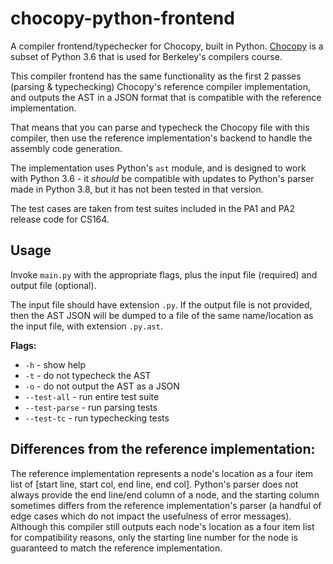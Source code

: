 # chocopy-python-frontend

A compiler frontend/typechecker for Chocopy, built in Python. [Chocopy](https://chocopy.org/) is a subset of Python 3.6 that is used for Berkeley's compilers course. 

This compiler frontend has the same functionality as the first 2 passes (parsing & typechecking) Chocopy's reference compiler implementation, and outputs the AST in a JSON format that is compatible with the reference implementation. 

That means that you can parse and typecheck the Chocopy file with this compiler, then use the reference implementation's backend to handle the assembly code generation.

The implementation uses Python's `ast` module, and is designed to work with Python 3.6 - it _should_ be compatible with updates to Python's parser made in Python 3.8, but it has not been tested in that version.

The test cases are taken from test suites included in the PA1 and PA2 release code for CS164.

## Usage

Invoke `main.py` with the appropriate flags, plus the input file (required) and output file (optional). 

The input file should have extension `.py`. If the output file is not provided, then the AST JSON will be dumped to a file of the same name/location as the input file, with extension `.py.ast`.

**Flags:**

- `-h` - show help
- `-t` - do not typecheck the AST
- `-o` - do not output the AST as a JSON
- `--test-all` - run entire test suite
- `--test-parse` - run parsing tests
- `--test-tc` - run typechecking tests

## Differences from the reference implementation:

The reference implementation represents a node's location as a four item list of \[start line, start col, end line, end col]. Python's parser does not always provide the end line/end column of a node, and the starting column sometimes differs from the reference implementation's parser (a handful of edge cases which do not impact the usefulness of error messages). Although this compiler still outputs each node's location as a four item list for compatibility reasons, only the starting line number for the node is guaranteed to match the reference implementation.

